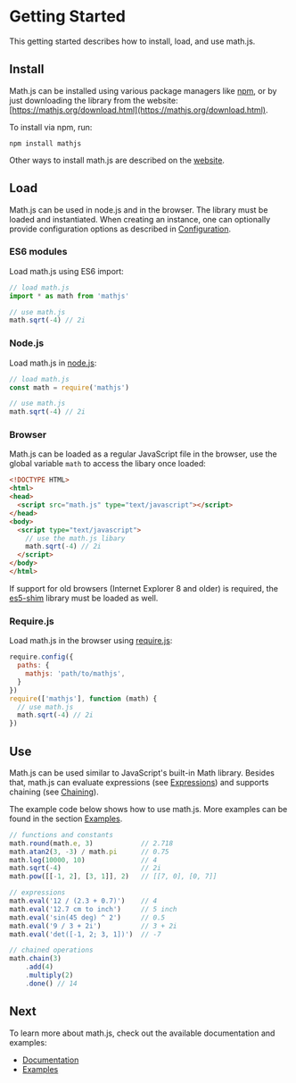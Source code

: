 # Getting Started

This getting started describes how to install, load, and use math.js.


## Install

Math.js can be installed using various package managers like [npm](https://npmjs.org/), or by just downloading the library from the website: [https://mathjs.org/download.html](https://mathjs.org/download.html).

To install via npm, run:

    npm install mathjs

Other ways to install math.js are described on the [website](https://mathjs.org/download.html).


## Load

Math.js can be used in node.js and in the browser. The library must be loaded
and instantiated. When creating an instance, one can optionally provide
configuration options as described in
[Configuration](core/configuration.md).

### ES6 modules

Load math.js using ES6 import:

```js
// load math.js
import * as math from 'mathjs'

// use math.js
math.sqrt(-4) // 2i
```

### Node.js

Load math.js in [node.js](https://nodejs.org/):

```js
// load math.js
const math = require('mathjs')

// use math.js
math.sqrt(-4) // 2i
```


### Browser

Math.js can be loaded as a regular JavaScript file in the browser, use the global
variable `math` to access the libary once loaded:

```html
<!DOCTYPE HTML>
<html>
<head>
  <script src="math.js" type="text/javascript"></script>
</head>
<body>
  <script type="text/javascript">
    // use the math.js libary
    math.sqrt(-4) // 2i
  </script>
</body>
</html>
```

If support for old browsers (Internet Explorer 8 and older) is required,
the [es5-shim](https://github.com/kriskowal/es5-shim) library must be loaded
as well.


### Require.js

Load math.js in the browser using [require.js](https://requirejs.org/):

```js
require.config({
  paths: {
    mathjs: 'path/to/mathjs',
  }
})
require(['mathjs'], function (math) {
  // use math.js
  math.sqrt(-4) // 2i
})
```

## Use

Math.js can be used similar to JavaScript's built-in Math library. Besides that,
math.js can evaluate expressions (see [Expressions](expressions/index.md)) and
supports chaining (see [Chaining](core/chaining.md)).

The example code below shows how to use math.js. More examples can be found in the
section [Examples](https://mathjs.org/examples/index.html).

```js
// functions and constants
math.round(math.e, 3)            // 2.718
math.atan2(3, -3) / math.pi      // 0.75
math.log(10000, 10)              // 4
math.sqrt(-4)                    // 2i
math.pow([[-1, 2], [3, 1]], 2)   // [[7, 0], [0, 7]]

// expressions
math.eval('12 / (2.3 + 0.7)')    // 4
math.eval('12.7 cm to inch')     // 5 inch
math.eval('sin(45 deg) ^ 2')     // 0.5
math.eval('9 / 3 + 2i')          // 3 + 2i
math.eval('det([-1, 2; 3, 1])')  // -7

// chained operations
math.chain(3)
    .add(4)
    .multiply(2)
    .done() // 14
```

## Next

To learn more about math.js, check out the available documentation and examples:

- [Documentation](index.md)
- [Examples](https://mathjs.org/examples/index.html)
